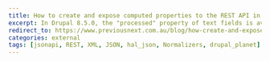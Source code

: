 ```yaml
---
title: How to create and expose computed properties to the REST API in Drupal 8
excerpt: In Drupal 8.5.0, the "processed" property of text fields is available in REST which means that REST apps can render the HTML output of a textarea without worrying about the filter formats.<br/>In this post, I will show you how you can add your own processed fields to be output via the REST API.
redirect_to: https://www.previousnext.com.au/blog/how-create-and-expose-computed-properties-rest-api-drupal-8
categories: external
tags: [jsonapi, REST, XML, JSON, hal_json, Normalizers, drupal_planet]
---
```

